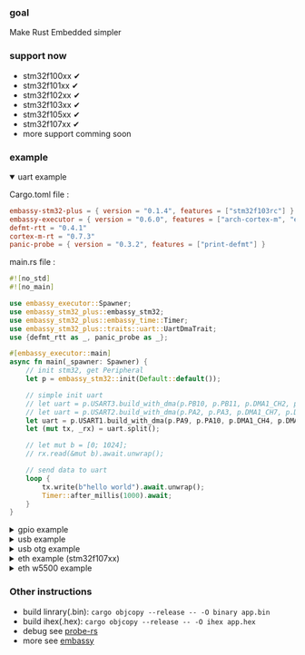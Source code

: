 ### goal

Make Rust Embedded simpler

### support now

- stm32f100xx &#10004;
- stm32f101xx &#10004;
- stm32f102xx &#10004;
- stm32f103xx &#10004;
- stm32f105xx &#10004;
- stm32f107xx &#10004;
- more support comming soon

### example

<details open>
<summary>uart example</summary>

Cargo.toml file :

```toml
embassy-stm32-plus = { version = "0.1.4", features = ["stm32f103rc"] }
embassy-executor = { version = "0.6.0", features = ["arch-cortex-m", "executor-thread", "defmt", "integrated-timers"] }
defmt-rtt = "0.4.1"
cortex-m-rt = "0.7.3"
panic-probe = { version = "0.3.2", features = ["print-defmt"] }
```

main.rs file :

```rust
#![no_std]
#![no_main]

use embassy_executor::Spawner;
use embassy_stm32_plus::embassy_stm32;
use embassy_stm32_plus::embassy_time::Timer;
use embassy_stm32_plus::traits::uart::UartDmaTrait;
use {defmt_rtt as _, panic_probe as _};

#[embassy_executor::main]
async fn main(_spawner: Spawner) {
    // init stm32, get Peripheral
    let p = embassy_stm32::init(Default::default());

    // simple init uart
    // let uart = p.USART3.build_with_dma(p.PB10, p.PB11, p.DMA1_CH2, p.DMA1_CH3);
    // let uart = p.USART2.build_with_dma(p.PA2, p.PA3, p.DMA1_CH7, p.DMA1_CH6);
    let uart = p.USART1.build_with_dma(p.PA9, p.PA10, p.DMA1_CH4, p.DMA1_CH5);
    let (mut tx, _rx) = uart.split();

    // let mut b = [0; 1024];
    // rx.read(&mut b).await.unwrap();

    // send data to uart
    loop {
        tx.write(b"hello world").await.unwrap();
        Timer::after_millis(1000).await;
    }
}
```

</details>

<details>
<summary>gpio example</summary>

Cargo.toml:

```toml
embassy-stm32-plus = { version = "0.1.4", features = ["stm32f103rc"] }
embassy-executor = { version = "0.6.0", features = ["arch-cortex-m", "executor-thread", "defmt", "integrated-timers"] }
defmt-rtt = "0.4.1"
cortex-m-rt = "0.7.3"
panic-probe = { version = "0.3.2", features = ["print-defmt"] }
```

```rust
#![no_std]
#![no_main]

use embassy_executor::Spawner;
use embassy_stm32_plus::embassy_stm32;
use embassy_stm32_plus::embassy_time::Timer;
use embassy_stm32_plus::traits::gpio::output::GpioOutput;
use {defmt_rtt as _, panic_probe as _};

#[embassy_executor::main]
async fn main(_spawner: Spawner) {
    // init stm32, get Peripheral
    let p = embassy_stm32::init(Default::default());

    // simple get output/input gpio
    let mut led = p.PA8.output();

    // change gpio level
    loop {
        led.set_high();
        Timer::after_millis(300).await;

        led.set_low();
        Timer::after_millis(300).await;
    }
}
```

</details>

<details>
<summary>usb example</summary>

Cargo.toml file:

```toml
embassy-stm32-plus = { version = "0.1.4", features = ["stm32f103rc"] }
embassy-executor = { version = "0.6.0", features = ["arch-cortex-m", "executor-thread", "defmt", "integrated-timers"] }
embassy-futures = { version = "0.1.1" }
defmt = "0.3.8"
defmt-rtt = "0.4.1"
cortex-m = { version = "0.7.7", features = ["inline-asm", "critical-section-single-core"] }
cortex-m-rt = "0.7.3"
panic-probe = { version = "0.3.2", features = ["print-defmt"] }
```

main.rs file:

```rust
#![no_std]
#![no_main]

use embassy_executor::Spawner;
use embassy_stm32_plus::embassy_stm32;
use embassy_stm32_plus::embassy_stm32::peripherals::USB;
use embassy_stm32_plus::embassy_stm32::usb::Driver;
use embassy_stm32_plus::embassy_usb::class::cdc_acm::CdcAcmClass;
use embassy_stm32_plus::embassy_usb::Config;
use embassy_stm32_plus::embassy_usb::driver::EndpointError;
use embassy_stm32_plus::traits::usb::acm_state::AcmState;
use embassy_stm32_plus::traits::usb::buf::UsbBuf;
use embassy_stm32_plus::traits::usb::UsbTrait;
use {defmt_rtt as _, panic_probe as _};

#[embassy_executor::main]
async fn main(_spawner: Spawner) {
    // rcc setting or etc., more see https://github.com/embassy-rs/embassy/blob/main/examples/stm32f3/src/bin/usb_serial.rs
    let p = embassy_stm32::init(Default::default());

    // build default usb device
    let mut usb_buf = UsbBuf::default();
    let mut acm_state = AcmState::default();
    let (mut class, mut usb) = p.USB.build_cdc_acm(p.PA12, p.PA11, &mut usb_buf, &mut acm_state, Config::new(0xc0de, 0xcafe));

    // usb business
    let echo_fut = async {
        loop {
            class.wait_connection().await;
            defmt::info!("Connected");
            let _ = echo(&mut class).await;
            defmt::info!("Disconnected");
        }
    };

    // wait usb business
    embassy_futures::join::join(echo_fut, usb.run()).await;
}

async fn echo<'d>(class: &mut CdcAcmClass<'d, Driver<'d, USB>>) -> Result<(), EndpointError> {
    let mut buf = [0; 64];
    loop {
        let n = class.read_packet(&mut buf).await?;
        let data = &buf[..n];
        defmt::info!("data: {:x}", data);
        class.write_packet(data).await?;
    }
}

```

</details>

<details>
<summary>usb otg example</summary>

Cargo.toml file:

```toml
embassy-stm32-plus = { version = "0.1.4", features = ["stm32f105vc"] }
embassy-executor = { version = "0.6.0", features = ["arch-cortex-m", "executor-thread", "defmt", "integrated-timers"] }
embassy-futures = { version = "0.1.1" }
defmt = "0.3.8"
defmt-rtt = "0.4.1"
cortex-m = { version = "0.7.7", features = ["inline-asm", "critical-section-single-core"] }
cortex-m-rt = "0.7.3"
panic-probe = { version = "0.3.2", features = ["print-defmt"] }
```

main.rs file:

```rust
#![no_std]
#![no_main]

use embassy_executor::Spawner;
use embassy_stm32_plus::embassy_stm32;
use embassy_stm32_plus::embassy_stm32::peripherals::USB_OTG_FS;
use embassy_stm32_plus::embassy_stm32::usb_otg::Driver;
use embassy_stm32_plus::embassy_usb::class::cdc_acm::CdcAcmClass;
use embassy_stm32_plus::embassy_usb::Config;
use embassy_stm32_plus::embassy_usb::driver::EndpointError;
use embassy_stm32_plus::traits::usb::acm_state::AcmState;
use embassy_stm32_plus::traits::usb::buf::UsbBuf;
use embassy_stm32_plus::traits::usb::otg::UsbOtgTrait;
use {defmt_rtt as _, panic_probe as _};

#[embassy_executor::main]
async fn main(_spawner: Spawner) {
    // rcc setting or etc., more see https://github.com/embassy-rs/embassy/blob/main/examples/stm32f4/src/bin/usb_serial.rs
    let p = embassy_stm32::init(Default::default());

    // build default usb device
    let mut buffer = [0; 256];
    let mut usb_buf = UsbBuf::default();
    let mut state = AcmState::default();
    let (mut class, mut usb) = p.USB_OTG_FS.build_cdc_acm(p.PA12, p.PA11, &mut buffer, &mut usb_buf, &mut state, Config::new(0xc0de, 0xcafe));

    // usb business
    let echo_fut = async {
        loop {
            class.wait_connection().await;
            defmt::info!("Connected");
            let _ = echo(&mut class).await;
            defmt::info!("Disconnected");
        }
    };

    // wait usb business
    embassy_futures::join::join(echo_fut, usb.run()).await;
}

async fn echo<'d>(class: &mut CdcAcmClass<'d, Driver<'d, USB_OTG_FS>>) -> Result<(), EndpointError> {
    let mut buf = [0; 64];
    loop {
        let n = class.read_packet(&mut buf).await?;
        let data = &buf[..n];
        defmt::info!("data: {:x}", data);
        class.write_packet(data).await?;
    }
}
```

</details>

<details>
<summary>eth example (stm32f107xx)</summary>
Tips: currently, only stm32f107xx in the cargo crate supports eth

Cargo.toml file:

```toml
embassy-stm32-plus = { version = "0.1.4", features = ["stm32f107vc"] }
embassy-executor = { version = "0.6.0", features = ["arch-cortex-m", "executor-thread", "defmt", "integrated-timers"] }
embassy-futures = { version = "0.1.1" }
embassy-net = { version = "0.4.0", features = ["dhcpv4", "tcp"] }
embedded-io-async = "0.6.1"
static_cell = "2.1.0"
defmt = "0.3.8"
defmt-rtt = "0.4.1"
cortex-m = { version = "0.7.7", features = ["inline-asm", "critical-section-single-core"] }
cortex-m-rt = "0.7.3"
panic-probe = { version = "0.3.2", features = ["print-defmt"] }
```

main.rs file:

```rust
#![no_std]
#![no_main]

use embassy_executor::Spawner;
use embassy_net::{Ipv4Address, Stack, StackResources};
use embassy_net::tcp::TcpSocket;
use embassy_stm32_plus::{embassy_stm32, embassy_time};
use embassy_stm32_plus::embassy_stm32::eth::generic_smi::GenericSMI;
use embassy_stm32_plus::embassy_stm32::eth::{Ethernet, PacketQueue};
use embassy_stm32_plus::embassy_stm32::peripherals::ETH;
use embassy_stm32_plus::embassy_time::Timer;
use embassy_stm32_plus::traits::eth::Eth1;
use embedded_io_async::Write;
use static_cell::StaticCell;
use {defmt_rtt as _, panic_probe as _};

#[embassy_executor::main]
async fn main(spawner: Spawner) {
    // rcc setting or etc., more see https://github.com/embassy-rs/embassy/blob/main/examples/stm32f4/src/bin/eth.rs
    let p = embassy_stm32::init(Default::default());

    // simple build eth
    static PACKETS: StaticCell<PacketQueue<4, 4>> = StaticCell::new();
    let mac_addr = [0x00, 0x00, 0xDE, 0xAD, 0xBE, 0xEF];
    let eth = p.ETH.eth1(&p, PACKETS.init(PacketQueue::<4, 4>::new()), GenericSMI::new(0), mac_addr);

    // Init network stack, copy from https://github.com/embassy-rs/embassy/blob/main/examples/stm32f4/src/bin/eth.rs
    let config = embassy_net::Config::dhcpv4(Default::default());
    static STACK: StaticCell<Stack<Ethernet<ETH, GenericSMI>>> = StaticCell::new();
    static RESOURCES: StaticCell<StackResources<3>> = StaticCell::new();
    // stm32f107 not support rng, random seed set default 0
    let stack = &*STACK.init(Stack::new(eth, config, RESOURCES.init(StackResources::new()), 0));
    defmt::unwrap!(spawner.spawn(net_task(stack)));
    stack.wait_config_up().await;

    defmt::info!("Network task initialized");
    // Then we can use it!
    let mut rx_buffer = [0; 4096];
    let mut tx_buffer = [0; 4096];

    loop {
        let mut socket = TcpSocket::new(stack, &mut rx_buffer, &mut tx_buffer);

        socket.set_timeout(Some(embassy_time::Duration::from_secs(10)));

        let remote_endpoint = (Ipv4Address::new(10, 42, 0, 1), 8000);
        defmt::info!("connecting...");
        let r = socket.connect(remote_endpoint).await;
        if let Err(e) = r {
            defmt::info!("connect error: {:?}", e);
            Timer::after_secs(1).await;
            continue;
        }
        defmt::info!("connected!");
        let buf = [0; 1024];
        loop {
            let r = socket.write_all(&buf).await;
            if let Err(e) = r {
                defmt::info!("write error: {:?}", e);
                break;
            }
            Timer::after_secs(1).await;
        }
    }
}

#[embassy_executor::task]
async fn net_task(stack: &'static Stack<Ethernet<'_, ETH, GenericSMI>>) -> ! {
    stack.run().await
}
```

</details>

<details>
<summary>eth w5500 example</summary>

1. STM32F1xxxx currently does not support ETH W5500 because STM32F1xxxxx does not support exti. more see:
   https://github.com/embassy-rs/embassy/blob/main/examples/stm32f4/src/bin/eth_w5500.rs
2. This is determined by the limitations of crates [`embassy-stm32`](https://crates.io/crates/embassy-stm32)
   and [`embassy-net-wiznet`](https://crates.io/crates/embassy-net-wiznet). You can try using RTOS to implement support
   for eth w5500, more see [stm32f1](https://crates.io/crates/stm32f1)
   or [rust-embedded](https://github.com/rust-embedded)

</details>

### Other instructions

- build linrary(.bin): `cargo objcopy --release -- -O binary app.bin`
- build ihex(.hex): `cargo objcopy --release -- -O ihex app.hex`
- debug see [probe-rs](https://probe.rs/)
- more see [embassy](https://github.com/embassy-rs/embassy)

